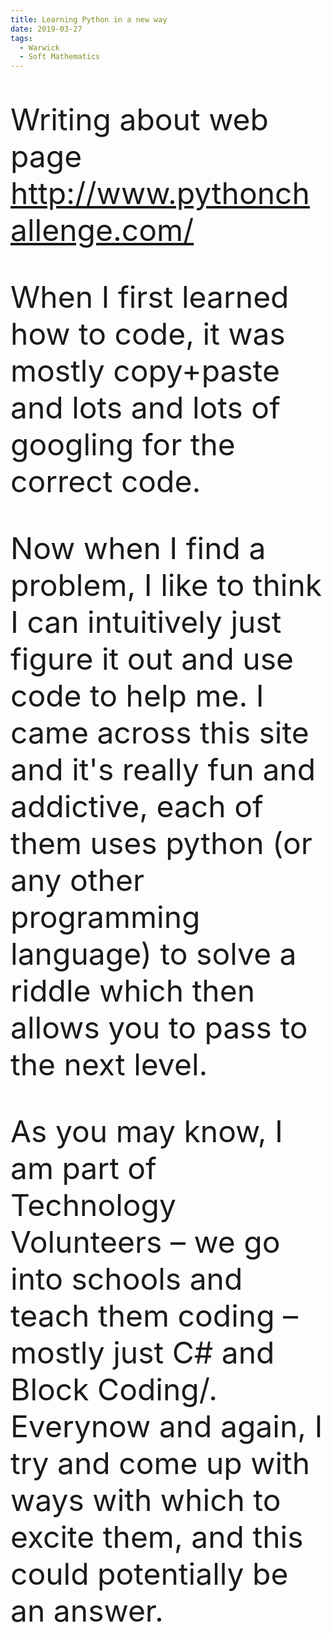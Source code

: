 ```yaml
---
title: Learning Python in a new way
date: 2019-03-27
tags:
  - Warwick
  - Soft Mathematics
---
```

Writing about web page http://www.pythonchallenge.com/

When I first learned how to code, it was mostly copy+paste and lots and lots of googling for the correct code.

Now when I find a problem, I like to think I can intuitively just figure it out and use code to help me. I came across this site and it's really fun and addictive, each of them uses python (or any other programming language) to solve a riddle which then allows you to pass to the next level.

As you may know, I am part of Technology Volunteers – we go into schools and teach them coding – mostly just C# and Block Coding/. Everynow and again, I try and come up with ways with which to excite them, and this could potentially be an answer.

<style>
header {
  padding: 2rem;
}
img {
  display: block;
  margin-left: auto;
  margin-right: auto;
}
p {
  font-size: 3rem
}
</style>